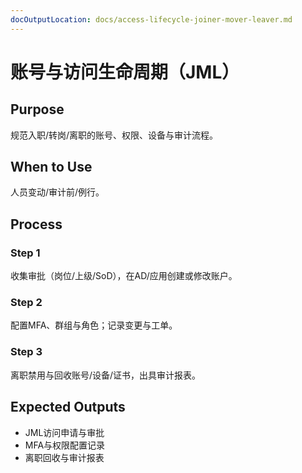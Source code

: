 ```yaml
---
docOutputLocation: docs/access-lifecycle-joiner-mover-leaver.md
---
```


# 账号与访问生命周期（JML）

## Purpose

规范入职/转岗/离职的账号、权限、设备与审计流程。

## When to Use

人员变动/审计前/例行。

## Process

### Step 1

收集审批（岗位/上级/SoD），在AD/应用创建或修改账户。

### Step 2

配置MFA、群组与角色；记录变更与工单。

### Step 3

离职禁用与回收账号/设备/证书，出具审计报表。

## Expected Outputs

- JML访问申请与审批
- MFA与权限配置记录
- 离职回收与审计报表
